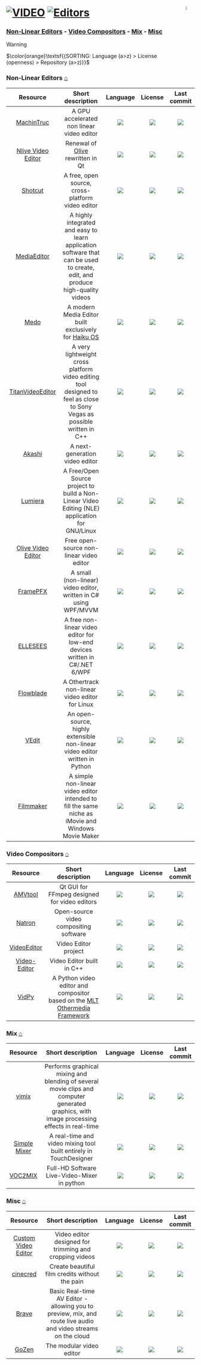 # [![VIDEO](https://flat.badgen.net/badge/HyMPS/VIDEO/green?scale=1.8)](https://github.com/FORARTfe/HyMPS#-1 "VIDEO section") [![Editors](https://flat.badgen.net/badge/HyMPS/Editors/blue?scale=1.8&label=)](https://github.com/FORARTfe/HyMPS/blob/main/Video/Editors.md#-- "Editors page") <img align="right" alt="stable" src="https://user-images.githubusercontent.com/171307/210727719-14b940a2-d1dc-4991-b6a4-7add74463ce8.png" width="5%" />

### [Non-Linear Editors](#non-linear-editors-) - [Video Compositors](#video-compositors-) - [Mix](#mix-) - [Misc](#misc-)

> [!WARNING]
> $\color{orange}\textsf{{SORTING: Language (a>z) > License (openness) > Repository (a>z)}}$

### Non-Linear Editors [⌂](#--)
|Resource|Short description|Language|License|Last commit|
|:-:|:-:|:-:|:-:|:-:|
|[MachinTruc](https://github.com/hftom/MachinTruc#readme)|A GPU accelerated non linear video editor|[![](https://img.shields.io/github/languages/top/hftom/MachinTruc?color=pink&style=flat-square)](https://github.com/hftom/MachinTruc/graphs/contributors)|[![](https://flat.badgen.net/github/license/hftom/MachinTruc?label=)](https://github.com/hftom/MachinTruc/blob/master/LICENSE)|[![](https://img.shields.io/github/last-commit/hftom/MachinTruc?style=flat-square&label=)](https://github.com/hftom/MachinTruc/graphs/code-frequency)|
|[Nlive Video Editor](https://github.com/orange4glace/nlive#readme)|Renewal of [Olive](https://www.olivevideoeditor.org/) rewritten in Qt|[![](https://img.shields.io/github/languages/top/orange4glace/nlive?color=pink&style=flat-square)](https://github.com/orange4glace/nlive/graphs/contributors)|[![](https://flat.badgen.net/github/license/orange4glace/nlive?label=)](https://github.com/orange4glace/nlive/blob/master/LICENSE)|[![](https://img.shields.io/github/last-commit/orange4glace/nlive?style=flat-square&label=)](https://github.com/orange4glace/nlive/graphs/code-frequency)|
|[Shotcut](https://github.com/mltframework/shotcut#readme)|A free, open source, cross-platform video editor|[![](https://img.shields.io/github/languages/top/mltframework/shotcut?color=pink&style=flat-square)](https://github.com/mltframework/shotcut/graphs/contributors)|[![](https://flat.badgen.net/github/license/mltframework/shotcut?label=)](https://github.com/mltframework/shotcut/blob/master/COPYING)|[![](https://img.shields.io/github/last-commit/mltframework/shotcut?style=flat-square&label=)](https://github.com/mltframework/shotcut/graphs/code-frequency)|
|[MediaEditor](https://github.com/opencodewin/MediaEditor#readme)|A highly integrated and easy to learn application software that can be used to create, edit, and produce high-quality videos|[![](https://img.shields.io/github/languages/top/opencodewin/MediaEditor?color=pink&style=flat-square)](https://github.com/opencodewin/MediaEditor/graphs/contributors)|[![](https://flat.badgen.net/github/license/opencodewin/MediaEditor?label=)](https://github.com/opencodewin/MediaEditor/blob/master/LICENSE)|[![](https://img.shields.io/github/last-commit/opencodewin/MediaEditor?style=flat-square&label=)](https://github.com/opencodewin/MediaEditor/graphs/code-frequency)|
|[Medo](https://github.com/smallstepforman/Medo#readme)|A modern Media Editor built exclusively for [Haiku OS](https://www.haiku-os.org/)|[![](https://img.shields.io/github/languages/top/smallstepforman/Medo?color=pink&style=flat-square)](https://github.com/smallstepforman/Medo/graphs/contributors)|[![](https://flat.badgen.net/github/license/smallstepforman/Medo?label=)](https://github.com/smallstepforman/Medo/blob/main/LICENSE)|[![](https://img.shields.io/github/last-commit/smallstepforman/Medo?style=flat-square&label=)](https://github.com/smallstepforman/Medo/graphs/code-frequency)|
|[TitanVideoEditor](https://github.com/Dominicentek/TitanVideoEditor#readme)|A very lightweight cross platform video editing tool designed to feel as close to Sony Vegas as possible written in C++|[![](https://img.shields.io/github/languages/top/Dominicentek/TitanVideoEditor?color=pink&style=flat-square)](https://github.com/Dominicentek/TitanVideoEditor/graphs/contributors)|[![](https://flat.badgen.net/github/license/Dominicentek/TitanVideoEditor?label=)](https://github.com/Dominicentek/TitanVideoEditor/blob/main/LICENSE.txt)|[![](https://img.shields.io/github/last-commit/Dominicentek/TitanVideoEditor/main?style=flat-square&label=)](https://github.com/Dominicentek/TitanVideoEditor/graphs/code-frequency)|
|[Akashi](https://github.com/akashi-org/akashi#readme)|A next-generation video editor|[![](https://img.shields.io/github/languages/top/akashi-org/akashi?color=pink&style=flat-square)](https://github.com/akashi-org/akashi/graphs/contributors)|[![](https://flat.badgen.net/badge/license/Other/blue?label=)](https://github.com/akashi-org/akashi/blob/master/LICENSE.md)|[![](https://img.shields.io/github/last-commit/akashi-org/akashi?style=flat-square&label=)](https://github.com/akashi-org/akashi/graphs/code-frequency)|
|[Lumiera](https://lumiera.org/)|A Free/Open Source project to build a Non-Linear Video Editing (NLE) application for GNU/Linux|[![](https://img.shields.io/github/languages/top/Ichthyostega/Lumiera?color=pink&style=flat-square)](https://github.com/Ichthyostega/Lumiera/graphs/contributors)|[![](https://flat.badgen.net/badge/license/Other/blue?label=)](https://github.com/Ichthyostega/Lumiera/blob/master/LICENSE)|[![](https://img.shields.io/github/last-commit/Ichthyostega/Lumiera?style=flat-square&label=)](https://github.com/Ichthyostega/Lumiera/graphs/code-frequency)|
|[Olive Video Editor](https://www.olivevideoeditor.org/)|Free open-source non-linear video editor|[![](https://img.shields.io/github/languages/top/olive-editor/olive?color=pink&style=flat-square)](https://github.com/olive-editor/olive/graphs/contributors)|[![](https://flat.badgen.net/github/license/olive-editor/olive?label=)](https://github.com/olive-editor/olive/blob/master/LICENSE)|[![](https://img.shields.io/github/last-commit/olive-editor/olive?style=flat-square&label=)](https://github.com/olive-editor/olive/graphs/code-frequency)|
|[FramePFX](https://github.com/AngryCarrot789/FramePFX#readme)|A small (non-linear) video editor, written in C# using WPF/MVVM|[![](https://img.shields.io/github/languages/top/AngryCarrot789/FramePFX?color=pink&style=flat-square)](https://github.com/AngryCarrot789/FramePFX/graphs/contributors)|[![](https://flat.badgen.net/github/license/AngryCarrot789/FramePFX?label=)](https://github.com/AngryCarrot789/FramePFX/blob/master/COPYING.GPLv3)|[![](https://img.shields.io/github/last-commit/AngryCarrot789/FramePFX/master?style=flat-square&label=)](https://github.com/AngryCarrot789/FramePFX/graphs/code-frequency)|
|[ELLESEES](https://github.com/winscripter/ELLESEES#readme)|A free non-linear video editor for low-end devices written in C#/.NET 6/WPF|[![](https://img.shields.io/github/languages/top/winscripter/ELLESEES?color=pink&style=flat-square)](https://github.com/winscripter/ELLESEES/graphs/contributors)|[![](https://flat.badgen.net/github/license/winscripter/ELLESEES?label=)](https://github.com/winscripter/ELLESEES/blob/main/LICENSE)|[![](https://img.shields.io/github/last-commit/winscripter/ELLESEES?style=flat-square&label=)](https://github.com/winscripter/ELLESEES/graphs/code-frequency)|
|[Flowblade](https://jliljebl.github.io/flowblade/)|A Othertrack non-linear video editor for Linux|[![](https://img.shields.io/github/languages/top/jliljebl/flowblade?color=pink&style=flat-square)](https://github.com/jliljebl/flowblade/graphs/contributors)|[![](https://flat.badgen.net/github/license/jliljebl/flowblade?label=)](https://github.com/jliljebl/flowblade/blob/master/LICENSE)|[![](https://img.shields.io/github/last-commit/jliljebl/flowblade?style=flat-square&label=)](https://github.com/jliljebl/flowblade/graphs/code-frequency)|
|[VEdit](https://github.com/NoahGWood/VEdit#readme)|An open-source, highly extensible non-linear video editor written in Python|[![](https://img.shields.io/github/languages/top/NoahGWood/VEdit?color=pink&style=flat-square)](https://github.com/NoahGWood/VEdit/graphs/contributors)|[![](https://flat.badgen.net/github/license/NoahGWood/VEdit?label=)](https://github.com/NoahGWood/VEdit/issues/1)|[![](https://img.shields.io/github/last-commit/NoahGWood/VEdit?style=flat-square&label=)](https://github.com/NoahGWood/VEdit/graphs/code-frequency)|
|[Filmmaker](https://github.com/spocino/filmmaker#readme)|A simple non-linear video editor intended to fill the same niche as iMovie and Windows Movie Maker|[![](https://img.shields.io/github/languages/top/spocino/filmmaker?color=pink&style=flat-square)](https://github.com/spocino/filmmaker/graphs/contributors)|[![](https://flat.badgen.net/github/license/spocino/filmmaker?label=)](https://github.com/spocino/filmmaker/blob/main/LICENSE)|[![](https://img.shields.io/github/last-commit/spocino/filmmaker?style=flat-square&label=)](https://github.com/spocino/filmmaker/graphs/code-frequency)|


### Video Compositors [⌂](#--)
|Resource|Short description|Language|License|Last commit|
|:-:|:-:|:-:|:-:|:-:|
|[AMVtool](https://github.com/l33tmeatwad/AMVtool#readme)|Qt GUI for FFmpeg designed for video editors|[![](https://img.shields.io/github/languages/top/l33tmeatwad/AMVtool?color=pink&style=flat-square)](https://github.com/l33tmeatwad/AMVtool/graphs/contributors)|[![](https://flat.badgen.net/github/license/l33tmeatwad/AMVtool?label=)](https://github.com/l33tmeatwad/AMVtool/blob/master/License)|[![](https://img.shields.io/github/last-commit/l33tmeatwad/AMVtool?style=flat-square&label=)](https://github.com/l33tmeatwad/AMVtool/graphs/code-frequency)|
|[Natron](http://natrongithub.github.io/)|Open-source video compositing software|[![](https://img.shields.io/github/languages/top/NatronGitHub/Natron?color=pink&style=flat-square)](https://github.com/NatronGitHub/Natron/graphs/contributors)|[![](https://flat.badgen.net/github/license/NatronGitHub/Natron?label=)](https://github.com/NatronGitHub/Natron/blob/RB-2.5/LICENSE.txt)|[![](https://img.shields.io/github/last-commit/NatronGitHub/Natron?style=flat-square&label=)](https://github.com/NatronGitHub/Natron/graphs/code-frequency)|
|[VideoEditor](https://github.com/Noa-k-git/VideoEditor#readme)|Video Editor project|[![](https://img.shields.io/github/languages/top/Noa-k-git/VideoEditor?color=pink&style=flat-square)](https://github.com/Noa-k-git/VideoEditor/graphs/contributors)|[![](https://flat.badgen.net/github/license/Noa-k-git/VideoEditor?label=)](https://github.com/Noa-k-git/VideoEditor/issues/2)|[![](https://img.shields.io/github/last-commit/Noa-k-git/VideoEditor?style=flat-square&label=)](https://github.com/Noa-k-git/VideoEditor/graphs/code-frequency)|
|[Video-Editor](https://github.com/NajeebUllah161/Video-Editor#readme)|Video Editor built in C++ |[![](https://img.shields.io/github/languages/top/NajeebUllah161/Video-Editor?color=pink&style=flat-square)](https://github.com/NajeebUllah161/Video-Editor/graphs/contributors)|[![](https://flat.badgen.net/github/license/NajeebUllah161/Video-Editor?label=)](https://github.com/NajeebUllah161/Video-Editor/issues/2)|[![](https://img.shields.io/github/last-commit/NajeebUllah161/Video-Editor?style=flat-square&label=)](https://github.com/NajeebUllah161/Video-Editor/graphs/code-frequency)|
|[VidPy](https://antiboredom.github.io/vidpy/)|A Python video editor and compositor based on the [MLT Othermedia Framework](https://www.mltframework.org/)|[![](https://img.shields.io/github/languages/top/antiboredom/vidpy?color=pink&style=flat-square)](https://github.com/antiboredom/vidpy/graphs/contributors)|[![](https://flat.badgen.net/github/license/antiboredom/vidpy?label=)](https://github.com/antiboredom/vidpy/blob/master/LICENSE)|[![](https://img.shields.io/github/last-commit/antiboredom/vidpy?style=flat-square&label=)](https://github.com/antiboredom/vidpy/graphs/code-frequency)|

### Mix [⌂](#--)
|Resource|Short description|Language|License|Last commit|
|:-:|:-:|:-:|:-:|:-:|
|[vimix](https://github.com/brunoherbelin/vimix#readme)|Performs graphical mixing and blending of several movie clips and computer generated graphics, with image processing effects in real-time|[![](https://img.shields.io/github/languages/top/brunoherbelin/vimix?color=pink&style=flat-square)](https://github.com/brunoherbelin/vimix/graphs/contributors)|[![](https://flat.badgen.net/github/license/brunoherbelin/vimix?label=)](https://github.com/brunoherbelin/vimix/blob/master/LICENSE)|[![](https://img.shields.io/github/last-commit/brunoherbelin/vimix?style=flat-square&label=)](https://github.com/brunoherbelin/vimix/graphs/code-frequency)|
|[Simple Mixer](https://github.com/Richard-Burns/SimpleMixer#readme)|A real-time and video mixing tool built entirely in TouchDesigner|[![](https://img.shields.io/github/languages/top/Richard-Burns/SimpleMixer?color=pink&style=flat-square)](https://github.com/Richard-Burns/SimpleMixer/graphs/contributors)|[![](https://flat.badgen.net/github/license/Richard-Burns/SimpleMixer?label=)](https://github.com/Richard-Burns/SimpleMixer/blob/master/LICENSE)|[![](https://img.shields.io/github/last-commit/Richard-Burns/SimpleMixer?style=flat-square&label=)](https://github.com/Richard-Burns/SimpleMixer/graphs/code-frequency)|
|[VOC2MIX](https://github.com/voc/voctomix#readme)|Full-HD Software Live-Video-Mixer in python|[![](https://img.shields.io/github/languages/top/voc/voctomix?color=pink&style=flat-square)](https://github.com/voc/voctomix/graphs/contributors)|[![](https://flat.badgen.net/github/license/voc/voctomix?label=)](https://github.com/voc/voctomix/blob/main/LICENSE.txt)|[![](https://img.shields.io/github/last-commit/voc/voctomix?style=flat-square&label=)](https://github.com/voc/voctomix/graphs/code-frequency)|


### Misc [⌂](#--)
|Resource|Short description|Language|License|Last commit|
|:-:|:-:|:-:|:-:|:-:|
|[Custom Video Editor](https://github.com/joec05/custom_video_editor#readme)|Video editor designed for trimming and cropping videos|[![](https://img.shields.io/github/languages/top/joec05/custom_video_editor?color=pink&style=flat-square)](https://github.com/joec05/custom_video_editor/graphs/contributors)|[![](https://flat.badgen.net/github/license/joec05/custom_video_editor?label=)](https://github.com/joec05/custom_video_editor/blob/master/LICENSE)|[![](https://img.shields.io/github/last-commit/joec05/custom_video_editor/master?style=flat-square&label=)](https://github.com/joec05/custom_video_editor/graphs/code-frequency)|
|[cinecred](https://github.com/LoadingByte/cinecred#readme)|Create beautiful film credits without the pain|[![](https://img.shields.io/github/languages/top/LoadingByte/cinecred?color=pink&style=flat-square)](https://github.com/LoadingByte/cinecred/graphs/contributors)|[![](https://flat.badgen.net/github/license/LoadingByte/cinecred?label=)](https://github.com/LoadingByte/cinecred/blob/master/LICENSE)|[![](https://img.shields.io/github/last-commit/LoadingByte/cinecred?style=flat-square&label=)](https://github.com/LoadingByte/cinecred/graphs/code-frequency)|
|[Brave](https://github.com/bbc/brave#readme)|Basic Real-time AV Editor - allowing you to preview, mix, and route live audio and video streams on the cloud|[![](https://img.shields.io/github/languages/top/bbc/brave?color=pink&style=flat-square)](https://github.com/bbc/brave/graphs/contributors)|[![](https://flat.badgen.net/github/license/bbc/brave?label=)](https://github.com/bbc/brave/blob/master/LICENSE)|[![](https://img.shields.io/github/last-commit/bbc/brave/master?style=flat-square&label=)](https://github.com/bbc/brave/graphs/code-frequency)|
|[GoZen](https://github.com/voylin/GoZen#readme)|The modular video editor|[![](https://img.shields.io/github/languages/top/voylin/GoZen?color=pink&style=flat-square)](https://github.com/voylin/GoZen/graphs/contributors)|[![](https://flat.badgen.net/github/license/voylin/GoZen?label=)](https://github.com/voylin/GoZen/blob/master/LICENSE)|[![](https://img.shields.io/github/last-commit/voylin/GoZen/master?style=flat-square&label=)](https://github.com/voylin/GoZen/graphs/code-frequency)|

